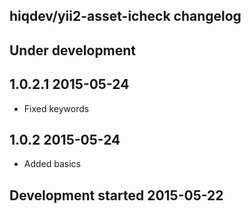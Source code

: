 hiqdev/yii2-asset-icheck changelog
----------------------------------

## Under development


## 1.0.2.1 2015-05-24

- Fixed keywords

## 1.0.2 2015-05-24

- Added basics

## Development started 2015-05-22

